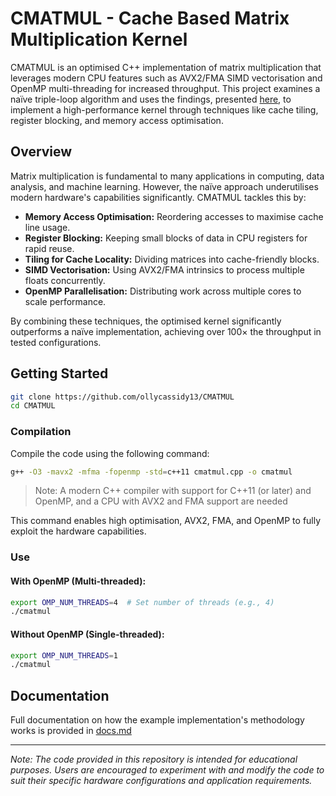 # CMATMUL - Cache Based Matrix Multiplication Kernel

CMATMUL is an optimised C++ implementation of matrix multiplication that leverages modern CPU features such as AVX2/FMA SIMD vectorisation and OpenMP multi-threading for increased throughput. This project examines a naïve triple-loop algorithm and uses the findings, presented [here](docs.md), to implement a high-performance kernel through techniques like cache tiling, register blocking, and memory access optimisation.


## Overview

Matrix multiplication is fundamental to many applications in computing, data analysis, and machine learning. However, the naïve approach underutilises modern hardware's capabilities significantly. CMATMUL tackles this by:

- **Memory Access Optimisation:** Reordering accesses to maximise cache line usage.
- **Register Blocking:** Keeping small blocks of data in CPU registers for rapid reuse.
- **Tiling for Cache Locality:** Dividing matrices into cache-friendly blocks.
- **SIMD Vectorisation:** Using AVX2/FMA intrinsics to process multiple floats concurrently.
- **OpenMP Parallelisation:** Distributing work across multiple cores to scale performance.

By combining these techniques, the optimised kernel significantly outperforms a naïve implementation, achieving over 100× the throughput in tested configurations.

## Getting Started

```bash
git clone https://github.com/ollycassidy13/CMATMUL
cd CMATMUL
```

### Compilation

Compile the code using the following command:

```bash
g++ -O3 -mavx2 -mfma -fopenmp -std=c++11 cmatmul.cpp -o cmatmul
```

> Note: A modern C++ compiler with support for C++11 (or later) and OpenMP, and a CPU with AVX2 and FMA support are needed

This command enables high optimisation, AVX2, FMA, and OpenMP to fully exploit the hardware capabilities.

### Use

#### With OpenMP (Multi-threaded):

```bash
export OMP_NUM_THREADS=4  # Set number of threads (e.g., 4)
./cmatmul
```

#### Without OpenMP (Single-threaded):

```bash
export OMP_NUM_THREADS=1
./cmatmul
```

## Documentation

Full documentation on how the example implementation's methodology works is provided in [docs.md](docs.md)

---

*Note: The code provided in this repository is intended for educational purposes. Users are encouraged to experiment with and modify the code to suit their specific hardware configurations and application requirements.*
